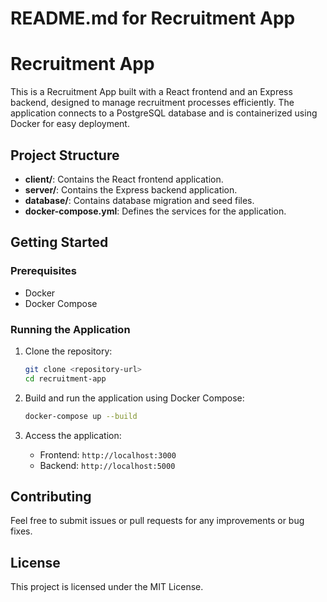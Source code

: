 # README.md for Recruitment App

# Recruitment App

This is a Recruitment App built with a React frontend and an Express backend, designed to manage recruitment processes efficiently. The application connects to a PostgreSQL database and is containerized using Docker for easy deployment.

## Project Structure

- **client/**: Contains the React frontend application.
- **server/**: Contains the Express backend application.
- **database/**: Contains database migration and seed files.
- **docker-compose.yml**: Defines the services for the application.

## Getting Started

### Prerequisites

- Docker
- Docker Compose

### Running the Application

1. Clone the repository:
   ```bash
   git clone <repository-url>
   cd recruitment-app
   ```

2. Build and run the application using Docker Compose:
   ```bash
   docker-compose up --build
   ```

3. Access the application:
   - Frontend: `http://localhost:3000`
   - Backend: `http://localhost:5000`

## Contributing

Feel free to submit issues or pull requests for any improvements or bug fixes.

## License

This project is licensed under the MIT License.